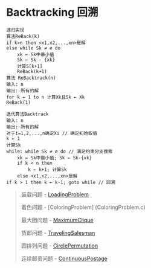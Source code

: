 # Backtracking 回溯

```sparks
递归实现
算法ReBack(k)
if k>n then <x1,x2,...,xn>是解
else while Sk ≠ ∅ do
    xk ← Sk中最小值
    Sk ← Sk - {xk}
    计算S[k+1]
    ReBack(k+1)
算法 ReBacktrack(n)
输入: n
输出: 所有的解
for k ← 1 to n 计算Xk且Sk ← Xk
ReBack(1)
```

```sparks
迭代算法Backtrack
输入: n
输出: 所有的解
对于i=1,2,...,n确定Xi // 确定初始取值
k ← 1
计算Sk
while: while Sk ≠ ∅ do // 满足约束分支搜索
    xk ← Sk中最小值; Sk ← Sk-{xk}
    if k < n then
        k ← k+1; 计算Sk
    else <x1,x2,...,xn>是解
if k > 1 then k ← k-1; goto while // 回溯
```

> 装载问题 - [LoadingProblem](LoadingProblem.c)
>
> 着色问题 - [ColoringProblem] (ColoringProblem.c)
>
> 最大团问题 - [MaximumClique](MaximumClique.c)
>
> 货郎问题 - [TravelingSalesman](TravelingSalesman.c)
>
> 圆排列问题 - [CirclePermutation](CirclePermutation.c)
>
> 连续邮资问题 - [ContinuousPostage](ContinuousPostage.c)
>
